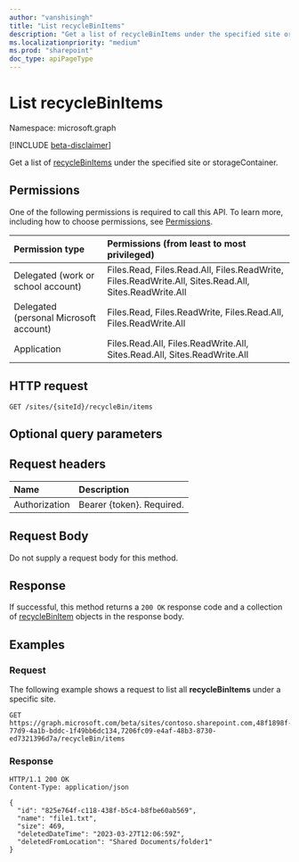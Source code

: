 ```yaml
---
author: "vanshisingh"
title: "List recycleBinItems"
description: "Get a list of recycleBinItems under the specified site or storageContainer."
ms.localizationpriority: "medium"
ms.prod: "sharepoint"
doc_type: apiPageType
---
```


# List recycleBinItems

Namespace: microsoft.graph

[!INCLUDE [beta-disclaimer](../../includes/beta-disclaimer.md)]

Get a list of [recycleBinItems](../resources/recyclebinitem.md) under the specified site or storageContainer.

## Permissions

One of the following permissions is required to call this API. To learn more, including how to choose permissions, see [Permissions](/graph/permissions-reference).

|Permission type                        | Permissions (from least to most privileged)|
|:--------------------------------------|:-------------------------------------------|
|Delegated (work or school account)     | Files.Read, Files.Read.All, Files.ReadWrite, Files.ReadWrite.All, Sites.Read.All, Sites.ReadWrite.All  |
|Delegated (personal Microsoft account) | Files.Read, Files.ReadWrite, Files.Read.All, Files.ReadWrite.All  |
|Application                            | Files.Read.All, Files.ReadWrite.All, Sites.Read.All, Sites.ReadWrite.All  |

## HTTP request

<!-- { "blockType": "ignored" } -->
``` http
GET /sites/{siteId}/recycleBin/items
```

## Optional query parameters


## Request headers

|Name          |Description              |
|:-------------|:------------------------|
|Authorization |Bearer {token}. Required.|

## Request Body

Do not supply a request body for this method.

## Response

If successful, this method returns a `200 OK` response code and a collection of [recycleBinItem](../resources/recyclebinitem.md) objects in the response body.

## Examples

### Request

The following example shows a request to list all **recycleBinItems** under a specific site.

<!-- {
  "blockType": "request",
  "name": "list_recycleBinItems",
  "sampleKeys": ["contoso.sharepoint.com,48f1898f-77d9-4a1b-bddc-1f49bb6dc134,7206fc09-e4af-48b3-8730-ed7321396d7a"]
}-->
``` http
GET https://graph.microsoft.com/beta/sites/contoso.sharepoint.com,48f1898f-77d9-4a1b-bddc-1f49bb6dc134,7206fc09-e4af-48b3-8730-ed7321396d7a/recycleBin/items
```

### Response

<!-- {
  "blockType": "response",
  "truncated": true,
  "@odata.type": "Collection(microsoft.graph.recycleBinItem)"
} -->
``` http
HTTP/1.1 200 OK
Content-Type: application/json

{
  "id": "825e764f-c118-438f-b5c4-b8fbe60ab569",
  "name": "file1.txt",
  "size": 469,
  "deletedDateTime": "2023-03-27T12:06:59Z",
  "deletedFromLocation": "Shared Documents/folder1"
}
```

<!-- {
"type": "#page.annotation",
"section": "documentation"
}-->
